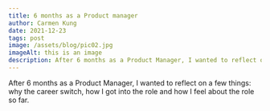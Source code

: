 ```yaml
---
title: 6 months as a Product manager
author: Carmen Kung
date: 2021-12-23
tags: post
image: /assets/blog/pic02.jpg
imageAlt: this is an image
description: After 6 months as a Product Manager, I wanted to reflect on a few things. Why the career switch, how I got into the role and how I feel about the role so far.
---
```

After 6 months as a Product Manager, I wanted to reflect on a few things: why the career switch, how I got into the role and how I feel about the role so far.

